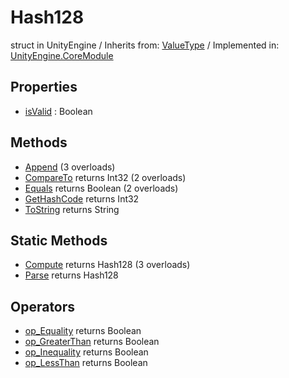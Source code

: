 # Hash128
struct in UnityEngine
 / Inherits from: <a href="https://docs.unity3d.com/6000.0/Documentation/ScriptReference/ValueType.html">ValueType</a> / Implemented in: <a href="https://docs.unity3d.com/6000.0/Documentation/ScriptReference/UnityEngine.CoreModule.html">UnityEngine.CoreModule</a>

## Properties
- <a href="https://docs.unity3d.com/6000.0/Documentation/ScriptReference/Hash128-isValid.html">isValid</a> : Boolean

## Methods
- <a href="https://docs.unity3d.com/6000.0/Documentation/ScriptReference/Hash128.Append.html">Append</a> (3 overloads)
- <a href="https://docs.unity3d.com/6000.0/Documentation/ScriptReference/Hash128.CompareTo.html">CompareTo</a> returns Int32 (2 overloads)
- <a href="https://docs.unity3d.com/6000.0/Documentation/ScriptReference/Hash128.Equals.html">Equals</a> returns Boolean (2 overloads)
- <a href="https://docs.unity3d.com/6000.0/Documentation/ScriptReference/Hash128.GetHashCode.html">GetHashCode</a> returns Int32
- <a href="https://docs.unity3d.com/6000.0/Documentation/ScriptReference/Hash128.ToString.html">ToString</a> returns String

## Static Methods
- <a href="https://docs.unity3d.com/6000.0/Documentation/ScriptReference/Hash128.Compute.html">Compute</a> returns Hash128 (3 overloads)
- <a href="https://docs.unity3d.com/6000.0/Documentation/ScriptReference/Hash128.Parse.html">Parse</a> returns Hash128

## Operators
- <a href="https://docs.unity3d.com/6000.0/Documentation/ScriptReference/Hash128.op_Equality.html">op_Equality</a> returns Boolean
- <a href="https://docs.unity3d.com/6000.0/Documentation/ScriptReference/Hash128.op_GreaterThan.html">op_GreaterThan</a> returns Boolean
- <a href="https://docs.unity3d.com/6000.0/Documentation/ScriptReference/Hash128.op_Inequality.html">op_Inequality</a> returns Boolean
- <a href="https://docs.unity3d.com/6000.0/Documentation/ScriptReference/Hash128.op_LessThan.html">op_LessThan</a> returns Boolean
